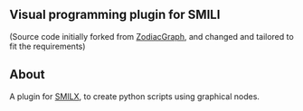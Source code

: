 ## Visual programming plugin for SMILI

(Source code initially forked from [ZodiacGraph](https://github.com/clemenssielaff/ZodiacGraph), and changed and tailored to fit the requirements)

## About
A plugin for [SMILX](http://smili-project.sourceforge.net/), to create python scripts using graphical nodes.
